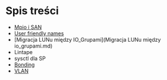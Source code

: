 # Spis treści
- [Mpio i SAN](MPIO_and_SAN.md)
- [User friendly names](lsvdisk2mpio_friendly_names.md)
- [Migracja LUNu między IO_Grupami](Migracja LUNu między io_grupami.md)
- Lintape
- sysctl dla SP
- [Bonding](bond.md)
- [VLAN](vlan.md)
